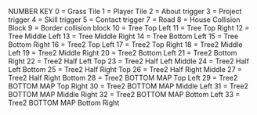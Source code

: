 NUMBER KEY
0 = Grass Tile
1 = Player Tile
2 = About trigger
3 = Project trigger
4 = Skill trigger
5 = Contact trigger
7 = Road 
8 = House Collision Block
9 = Border collision block
10 = Tree Top Left
11 = Tree Top Right
12 = Tree Middle Left
13 = Tree Middle Right
14 = Tree Bottom Left
15 = Tree Bottom Right
16 = Tree2 Top Left
17 = Tree2 Top Right
18 = Tree2 Middle Left
19 = Tree2 Middle Right
20 = Tree2 Bottom Left
21 = Tree2 Bottom Right
22 = Tree2 Half Left Top
23 = Tree2 Half Left Middle
24 = Tree2 Half Left Bottom
25 = Tree2 Half Right Top
26 = Tree2 Half Right Middle
27 = Tree2 Half Right Bottom
28 = Tree2 BOTTOM MAP Top Left
29 = Tree2 BOTTOM MAP Top Right
30 = Tree2 BOTTOM MAP Middle Left
31 = Tree2 BOTTOM MAP Middle Right
32 = Tree2 BOTTOM MAP Bottom Left
33 = Tree2 BOTTOM MAP Bottom Right